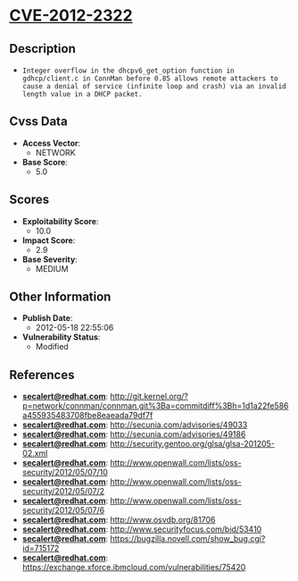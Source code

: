 
# [CVE-2012-2322](https://cve.mitre.org/cgi-bin/cvename.cgi?name=CVE-2012-2322)

## Description

- `Integer overflow in the dhcpv6_get_option function in gdhcp/client.c in ConnMan before 0.85 allows remote attackers to cause a denial of service (infinite loop and crash) via an invalid length value in a DHCP packet.`

## Cvss Data

- **Access Vector**:
  - NETWORK
- **Base Score**:
  - 5.0

## Scores

- **Exploitability Score**:
  - 10.0
- **Impact Score**:
  - 2.9
- **Base Severity**:
  - MEDIUM

## Other Information

- **Publish Date**:
  - 2012-05-18 22:55:06
- **Vulnerability Status**:
  - Modified

## References

- **secalert@redhat.com**: http://git.kernel.org/?p=network/connman/connman.git%3Ba=commitdiff%3Bh=1d1a22fe586a455935483708fbe8eaeada79df7f
- **secalert@redhat.com**: http://secunia.com/advisories/49033
- **secalert@redhat.com**: http://secunia.com/advisories/49186
- **secalert@redhat.com**: http://security.gentoo.org/glsa/glsa-201205-02.xml
- **secalert@redhat.com**: http://www.openwall.com/lists/oss-security/2012/05/07/10
- **secalert@redhat.com**: http://www.openwall.com/lists/oss-security/2012/05/07/2
- **secalert@redhat.com**: http://www.openwall.com/lists/oss-security/2012/05/07/6
- **secalert@redhat.com**: http://www.osvdb.org/81706
- **secalert@redhat.com**: http://www.securityfocus.com/bid/53410
- **secalert@redhat.com**: https://bugzilla.novell.com/show_bug.cgi?id=715172
- **secalert@redhat.com**: https://exchange.xforce.ibmcloud.com/vulnerabilities/75420
